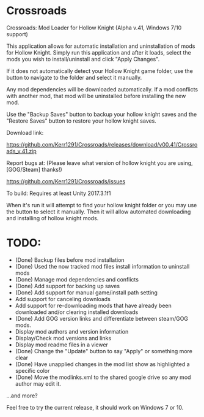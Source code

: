 # Crossroads
Crossroads: Mod Loader for Hollow Knight (Alpha v.41, Windows 7/10 support)

This application allows for automatic installation and uninstallation of mods for Hollow Knight. Simply run this application and after it loads, select the mods you wish to install/uninstall and click "Apply Changes".

If it does not automatically detect your Hollow Knight game folder, use the button to navigate to the folder and select it manually.

Any mod dependencies will be downloaded automatically. If a mod conflicts with another mod, that mod will be uninstalled before installing the new mod.

Use the "Backup Saves" button to backup your hollow knight saves and the "Restore Saves" button to restore your hollow knight saves.

Download link: 

https://github.com/Kerr1291/Crossroads/releases/download/v00.41/Crossroads_v.41.zip

Report bugs at: (Please leave what version of hollow knight you are using, [GOG/Steam] thanks!)

https://github.com/Kerr1291/Crossroads/issues


To build: Requires at least Unity 2017.3.1f1

When it's run it will attempt to find your hollow knight folder or you may use the button to select it manually. 
Then it will allow automated downloading and installing of hollow knight mods.

# TODO:

  * (Done) Backup files before mod installation
  * (Done) Used the now tracked mod files install information to uninstall mods
  * (Done) Manage mod dependencies and conflicts
  * (Done) Add support for backing up saves
  * (Done) Add support for manual game/install path setting
  * Add support for canceling downloads
  * Add support for re-downloading mods that have already been downloaded and/or clearing installed downloads
  * (Done) Add GOG version links and differentiate between steam/GOG mods.
  * Display mod authors and version information
  * Display/Check mod versions and links
  * Display mod readme files in a viewer
  * (Done) Change the "Update" button to say "Apply" or something more clear
  * (Done) Have unapplied changes in the mod list show as highlighted a specific color
  * (Done) Move the modlinks.xml to the shared google drive so any mod author may edit it.

...and more?


Feel free to try the current release, it should work on Windows 7 or 10.
